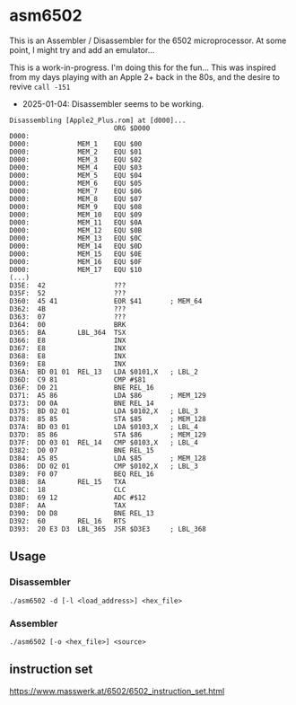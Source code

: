 # asm6502

This is an Assembler / Disassembler for the 6502 microprocessor.
At some point, I might try and add an emulator...

This is a work-in-progress. I'm doing this for the fun...
This was inspired from my days playing with an Apple 2+ back in the 80s,
and the desire to revive `call -151`

* 2025-01-04: Disassembler seems to be working.
```
Disassembling [Apple2_Plus.rom] at [d000]...
                          ORG $D000
D000:
D000:            MEM_1    EQU $00
D000:            MEM_2    EQU $01
D000:            MEM_3    EQU $02
D000:            MEM_4    EQU $03
D000:            MEM_5    EQU $04
D000:            MEM_6    EQU $05
D000:            MEM_7    EQU $06
D000:            MEM_8    EQU $07
D000:            MEM_9    EQU $08
D000:            MEM_10   EQU $09
D000:            MEM_11   EQU $0A
D000:            MEM_12   EQU $0B
D000:            MEM_13   EQU $0C
D000:            MEM_14   EQU $0D
D000:            MEM_15   EQU $0E
D000:            MEM_16   EQU $0F
D000:            MEM_17   EQU $10
(...)
D35E:  42                 ???
D35F:  52                 ???
D360:  45 41              EOR $41       ; MEM_64
D362:  4B                 ???
D363:  07                 ???
D364:  00                 BRK
D365:  BA        LBL_364  TSX
D366:  E8                 INX
D367:  E8                 INX
D368:  E8                 INX
D369:  E8                 INX
D36A:  BD 01 01  REL_13   LDA $0101,X   ; LBL_2
D36D:  C9 81              CMP #$81
D36F:  D0 21              BNE REL_16
D371:  A5 86              LDA $86       ; MEM_129
D373:  D0 0A              BNE REL_14
D375:  BD 02 01           LDA $0102,X   ; LBL_3
D378:  85 85              STA $85       ; MEM_128
D37A:  BD 03 01           LDA $0103,X   ; LBL_4
D37D:  85 86              STA $86       ; MEM_129
D37F:  DD 03 01  REL_14   CMP $0103,X   ; LBL_4
D382:  D0 07              BNE REL_15
D384:  A5 85              LDA $85       ; MEM_128
D386:  DD 02 01           CMP $0102,X   ; LBL_3
D389:  F0 07              BEQ REL_16
D38B:  8A        REL_15   TXA
D38C:  18                 CLC
D38D:  69 12              ADC #$12
D38F:  AA                 TAX
D390:  D0 D8              BNE REL_13
D392:  60        REL_16   RTS
D393:  20 E3 D3  LBL_365  JSR $D3E3     ; LBL_368
```

## Usage

### Disassembler

`./asm6502 -d [-l <load_address>] <hex_file>`

### Assembler

`./asm6502 [-o <hex_file>] <source>`

## instruction set
https://www.masswerk.at/6502/6502_instruction_set.html